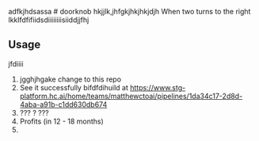 adfkjhdsassa # doorknob
hkjjlk,jhfgkjhkjhkjdjh
When two turns to the right
lkklfdfifiidsdiiiiiiiisiiddjjfhj
## Usage
jfdiiii
1. jgghjhgake change to this repo
2. See it successfully bifdfdihuild at <https://www.stg-platform.hc.ai/home/teams/matthewctoai/pipelines/1da34c17-2d8d-4aba-a91b-c1dd630db674>
3. ??? ?   ???
4. Profits (in 12 - 18 months)
5.   
